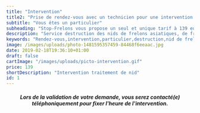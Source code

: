 ```yaml
---
title: "Intervention"
title2: "Prise de rendez-vous avec un technicien pour une intervention chez un particulier sur nid de frelons asiatiques/européens."
subtitle: "Vous êtes un particulier"
subheading: "Stop-Frelons vous propose un seul et unique tarif à 139 euros, et ce, quel que soit la hauteur du nid, le jour du déplacement ou le temps passé. Ce tarif comprend le déplacement, l'intervention et notre garantie."
description: "Service destruction des nids de frelons asiatiques, de frelons européens et de guêpes. Forfait unique à 139 euros toutes hauteurs."
keywords: "Rendez-vous,intervention,particulier,destruction,nid de frelons,enlever nid frelons,frelons,frelons asiatiques,frelons européens,traitement nids de frelons,alpes-maritimes,var,monaco."
image: /images/uploads/photo-1481595357459-84468f6eeaac.jpg
date: 2019-02-18T19:36:10+01:00
draft: false
cartImage: "/images/uploads/picto-intervention.gif"
price: 139
shortDescription: "Intervention traitement de nid"
id: 1
---
```


<h5 style="text-align:center;">Lors de la validation de votre demande, vous serez contacté(e) téléphoniquement pour fixer l'heure de l'intervention.</h5>